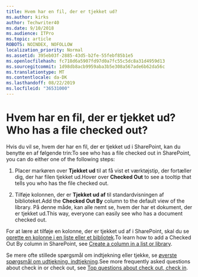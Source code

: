 ```yaml
---
title: Hvem har en fil, der er tjekket ud?
ms.author: kirks
author: Techwriter40
ms.date: 9/10/2018
ms.audience: ITPro
ms.topic: article
ROBOTS: NOINDEX, NOFOLLOW
localization_priority: Normal
ms.assetid: 395eb03f-2885-43d5-b2fe-55febf85b1e5
ms.openlocfilehash: fc718d6a5907fd97d0a7fc55c5dc8a31d4959d13
ms.sourcegitcommit: 1d98db8acb9959aba3b5e308a567ade6b62da56c
ms.translationtype: MT
ms.contentlocale: da-DK
ms.lasthandoff: 08/22/2019
ms.locfileid: "36531000"
---
```

# <a name="who-has-a-file-checked-out"></a><span data-ttu-id="5251b-102">Hvem har en fil, der er tjekket ud?</span><span class="sxs-lookup"><span data-stu-id="5251b-102">Who has a file checked out?</span></span>

<span data-ttu-id="5251b-103">Hvis du vil se, hvem der har en fil, der er tjekket ud i SharePoint, kan du benytte en af følgende trin:</span><span class="sxs-lookup"><span data-stu-id="5251b-103">To see who has a file checked out in SharePoint, you can do either one of the following steps:</span></span>
  
1. <span data-ttu-id="5251b-104">Placer markøren over **Tjekket ud** til at få vist et værktøjstip, der fortæller dig, der har filen tjekket ud.</span><span class="sxs-lookup"><span data-stu-id="5251b-104">Hover over **Checked Out** to see a tooltip that tells you who has the file checked out.</span></span> 
    
2. <span data-ttu-id="5251b-105">Tilføje kolonnen, der er **Tjekket ud af** til standardvisningen af biblioteket.</span><span class="sxs-lookup"><span data-stu-id="5251b-105">Add the **Checked Out By** column to the default view of the library.</span></span> <span data-ttu-id="5251b-106">På denne måde, kan alle nemt se, hvem der har et dokument, der er tjekket ud.</span><span class="sxs-lookup"><span data-stu-id="5251b-106">This way, everyone can easily see who has a document checked out.</span></span> 
    
<span data-ttu-id="5251b-107">For at lære at tilføje en kolonne, der er tjekket ud af i SharePoint, skal du se [oprette en kolonne i en liste eller et bibliotek](https://go.microsoft.com/fwlink/?linkid=2019591).</span><span class="sxs-lookup"><span data-stu-id="5251b-107">To learn how to add a Checked Out By column in SharePoint, see [Create a column in a list or library](https://go.microsoft.com/fwlink/?linkid=2019591).</span></span> 
  
<span data-ttu-id="5251b-108">Se mere ofte stillede spørgsmål om indtjekning eller tjekke, se [øverste spørgsmål om udtjekning, indtjekning](https://go.microsoft.com/fwlink/?linkid=2018786).</span><span class="sxs-lookup"><span data-stu-id="5251b-108">See more frequently asked questions about check in or check out, see [Top questions about check out, check in](https://go.microsoft.com/fwlink/?linkid=2018786).</span></span>
  

